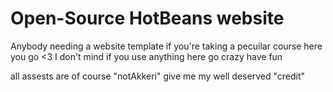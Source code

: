 
# Open-Source  HotBeans website 

Anybody needing a website template if you're taking a pecuilar course here you go <3
I don't mind if you use anything here go crazy have fun

all assests are of course "notAkkeri" give me my well deserved "credit" 
